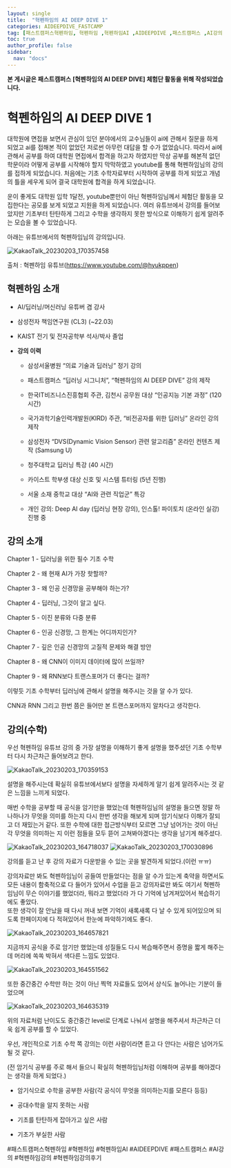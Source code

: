 ```yaml
---
layout: single
title:  "혁펜하임의 AI DEEP DIVE 1"
categories: AIDEEPDIVE_FASTCAMP
tag: [패스트캠퍼스혁펜하임, 혁펜하임 ,혁펜하임AI ,AIDEEPDIVE ,패스트캠퍼스 ,AI강의 ,혁펜하임강의 ,혁펜하임강의후기]
toc: true
author_profile: false
sidebar:
  nav: "docs"
---
```


<head>
  <style>
    table.dataframe {
      white-space: normal;
      width: 100%;
      height: 240px;
      display: block;
      overflow: auto;
      font-family: Arial, sans-serif;
      font-size: 0.9rem;
      line-height: 20px;
      text-align: center;
      border: 0px !important;
    }

    table.dataframe th {
      text-align: center;
      font-weight: bold;
      padding: 8px;
    }

    table.dataframe td {
      text-align: center;
      padding: 8px;
    }

    table.dataframe tr:hover {
      background: #b8d1f3; 
    }

    .output_prompt {
      overflow: auto;
      font-size: 0.9rem;
      line-height: 1.45;
      border-radius: 0.3rem;
      -webkit-overflow-scrolling: touch;
      padding: 0.8rem;
      margin-top: 0;
      margin-bottom: 15px;
      font: 1rem Consolas, "Liberation Mono", Menlo, Courier, monospace;
      color: $code-text-color;
      border: solid 1px $border-color;
      border-radius: 0.3rem;
      word-break: normal;
      white-space: pre;
    }

  .dataframe tbody tr th:only-of-type {
      vertical-align: middle;
  }

  .dataframe tbody tr th {
      vertical-align: top;
  }

  .dataframe thead th {
      text-align: center !important;
      padding: 8px;
  }

  .page__content p {
      margin: 0 0 0px !important;
  }

  .page__content p > strong {
    font-size: 0.8rem !important;
  }

  </style>
</head>


**본 게시글은 패스트캠퍼스 [혁펜하임의 AI DEEP DIVE] 체험단 활동을 위해 작성되었습니다.**



# 혁펜하임의 AI DEEP DIVE 1

 대학원에 면접을 보면서 관심이 있던 분야에서의 교수님들이 ai에 관해서 질문을 하게 되었고 ai를 접해본 적이 없었던 저로썬 아무런 대답을 할 수가 없었습니다. 따라서 ai에 관해서 공부를 하여 대학원 면접에서 합격을 하고자 하였지만 막상 공부를 해본적 없던 학문이라 어떻게 공부를 시작해야 할지 막막하였고 youtube를 통해 혁펜하임님의 강의를 접하게 되었습니다. 처음에는 기초 수학자료부터 시작하여 공부를 하게 되었고 개념의 틀을 세우게 되어 결국 대학원에 합격을 하게 되었습니다.  

 운이 좋게도 대학원 입학 1달전, youtube뿐만이 아닌 혁펜하임님께서 체험단 활동을 모집한다는 공모를 보게 되었고 지원을 하게 되었습니다.  여러 유튜브에서 강의를 들어보았지만 기초부터 탄탄하게 그리고 수학을 생각하지 못한 방식으로 이해하기 쉽게 알려주는 모습을 볼 수 있었습니다.  

 

 

 아래는 유튜브에서의 혁펜하임님의 강의입니다.

![KakaoTalk_20230203_170357458](https://user-images.githubusercontent.com/105587839/216545820-b70adea8-1777-4d9b-b767-e084772a7953.png)


 출처 : 혁펜하임 유튜브(https://www.youtube.com/@hyukppen)


## 혁펜하임 소개

- AI/딥러닝/머신러닝 유튜버 겸 강사  

- 삼성전자 책임연구원 (CL3) (~22.03)  

- KAIST 전기 및 전자공학부 석사/박사 졸업  

  

  

  

- **강의 이력**

    - 삼성서울병원 “의료 기술과 딥러닝” 정기 강의

    - 패스트캠퍼스 “딥러닝 시그니처”, “혁펜하임의 AI DEEP DIVE” 강의 제작

    - 한국IT비즈니스진흥협회 주관, 김천시 공무원 대상 “인공지능 기본 과정” (120 시간)

    - 국가과학기술인력개발원(KIRD) 주관, “비전공자를 위한 딥러닝” 온라인 강의 제작

    - 삼성전자 “DVS(Dynamic Vision Sensor) 관련 알고리즘” 온라인 컨텐츠 제작 (Samsung U)

    - 청주대학교 딥러닝 특강 (40 시간)

    - 카이스트 학부생 대상 신호 및 시스템 튜터링 (5년 진행)

    - 서울 소재 중학교 대상 “AI와 관련 직업군” 특강

    - 개인 강의: Deep AI day (딥러닝 현장 강의), 인스톨! 파이토치 (온라인 실강) 진행 중


## 강의 소개 ##



Chapter 1 - 딥러닝을 위한 필수 기초 수학



Chapter 2 - 왜 현재 AI가 가장 핫할까?



Chapter 3 - 왜 인공 신경망을 공부해야 하는가?



Chapter 4 - 딥러닝, 그것이 알고 싶다.



Chapter 5 - 이진 분류와 다중 분류



Chapter 6 - 인공 신경망, 그 한계는 어디까지인가?



Chapter 7 - 깊은 인공 신경망의 고질적 문제와 해결 방안



Chapter 8 - 왜 CNN이 이미지 데이터에 많이 쓰일까?



Chapter 9 - 왜 RNN보다 트랜스포머가 더 좋다는 걸까?  



이렇듯 기초 수학부터 딥러닝에 관해서 설명을 해주시는 것을 알 수가 있다.  

CNN과 RNN 그리고 한번 쯤은 들어만 본 트랜스포머까지 알차다고 생각한다.  

## 강의(수학)

우선 혁펜하임 유튜브 강의 중 가장 설명을 이해하기 좋게 설명을 했주셨던 기초 수학부터 다시 차근차근 들어보려고 한다.


![KakaoTalk_20230203_170359153](https://user-images.githubusercontent.com/105587839/216545760-a6b90103-08a0-471b-a096-1e869cbb7a81.png)



설명을 해주시는데 확실히 유튜브에서보다 설명을 자세하게 알기 쉽게 알려주시는 것 같은 느낌을 느끼게 되었다.  

매번 수학을 공부할 때 공식을 암기만을 했었는데 혁펜하임님의 설명을 들으면 정말 하나하나가 무엇을 의미를 하는지 다시 한번 생각을 해보게 되며 암기식보다 이해가 잘되고 더 재밌는거 같다.
또한 수학에 대한 접근방식부터 모르면 그냥 넘어가는 것이 아닌 각 무엇을 의미하는 지 이런 점들을 모두 뜯어 고쳐봐야겠다는 생각을 남기게 해주셨다.

![KakaoTalk_20230203_164718037](https://user-images.githubusercontent.com/105587839/216544842-1535a41f-4700-440a-857e-eb242ba8fda2.jpg)
![KakaoTalk_20230203_170030896](https://user-images.githubusercontent.com/105587839/216544856-199a494c-7680-4b4e-870a-8783975b5b28.jpg)



강의를 듣고 난 후 강의 자료가 다운받을 수 있는 곳을 발견하게 되었다.(이런 ㅠㅠ)

강의자료만 봐도 혁펜하임님이 공들여 만들었다는 점을 알 수가 있는게 축약을 하면서도 모든 내용이 함축적으로 다 들어가 있어서 수업을 듣고 강의자료만 봐도 여기서 혁펜하임님이 무슨 이야기를 했었더라, 뭐라고 했었더라 가 다 기억에 남겨져있어서 복습하기에도 좋았다.  
또한 생각이 잘 안났을 때 다시 꺼내 보면 기억이 새록새록 다 날 수 있게 되어있으며 되도록 한페이지에 다 적혀있어서 한눈에 파악하기에도 좋다.

  

![KakaoTalk_20230203_164657821](https://user-images.githubusercontent.com/105587839/216544777-144073ae-1f55-431f-b7ff-ccee9c883e42.jpg)


지금까지 공식을 주로 암기만 했었는데 성질들도 다시 복습해주면서 증명을 짧게 해주는 데 머리에 쏙쏙 박혀서 색다른 느낌도 있었다.  



![KakaoTalk_20230203_164551562](https://user-images.githubusercontent.com/105587839/216544763-c00f80f3-1d59-4adc-952d-9792ff964808.jpg)


또한 중간중간 수학만 하는 것이 아닌 찍먹 자료들도 있어서 상식도 늘어나는 기분이 들었으며  

![KakaoTalk_20230203_164635319](https://user-images.githubusercontent.com/105587839/216544761-d8b2d08d-4992-49b0-affb-28ec200e07fd.jpg)


위의 자료처럼 난이도도 중간중간 level로 단계로 나눠서 설명을 해주셔서 차근차근 더욱 쉽게 공부를 할 수 있었다.  
  
  
우선, 개인적으로 기초 수학 쪽 강의는 이런 사람이라면 듣고 다 안다는 사람은 넘어가도 될 것 같다.  

(전 암기식 공부를 주로 해서 들으니 확실히 혁펜하임님처럼 이해하며 공부를 해야겠다는 생각을 하게 되었다.)

- 암기식으로 수학을 공부한 사람(각 공식이 무엇을 의미하는지를 모른다 등등)

- 공대수학을 알지 못하는 사람

- 기초를 탄탄하게 잡아가고 싶은 사람

- 기초가 부실한 사람

#패스트캠퍼스혁펜하임 #혁펜하임 #혁펜하임AI #AIDEEPDIVE #패스트캠퍼스 #AI강의 #혁펜하임강의 #혁펜하임강의후기
